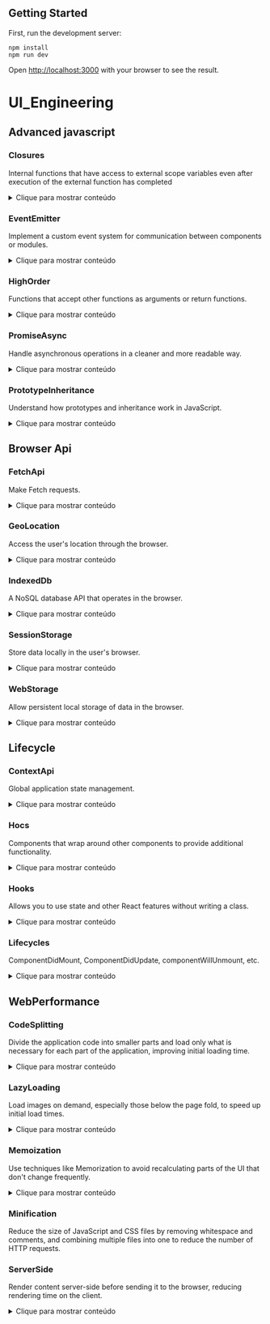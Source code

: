 ## Getting Started

First, run the development server:

```
npm install
npm run dev
```
Open [http://localhost:3000](http://localhost:3000) with your browser to see the result.

# UI_Engineering

## Advanced javascript

### Closures
Internal functions that have access to external scope variables even after execution of the external function has completed
  <details>
    
  ![image](https://github.com/lucasmargui/React_UI_Engineering/assets/157809964/c86f6291-d334-4b51-856a-4644676353d0)
  

  Example 4: Passing data to child components
  ```
  const ChildComponent: React.FC <{ onMessageChange: (message: string) => void }> = ({ onMessageChange }) => {
  ```

  ![image](https://github.com/lucasmargui/React_UI_Engineering/assets/157809964/4cd6a8a0-d189-42c8-b7c6-2555d1aa2333)

  ![image](https://github.com/lucasmargui/React_UI_Engineering/assets/157809964/43974eeb-5051-4755-ac2a-cc5d112b667c)



  <summary>Clique para mostrar conteúdo</summary>
  </details>

 
  
### EventEmitter
Implement a custom event system for communication between components or modules.
  <details>
  <summary>Clique para mostrar conteúdo</summary>

  ![image](https://github.com/lucasmargui/React_UI_Engineering/assets/157809964/860e6f8e-c77e-4735-9957-df0d9c519b9a)

  ![image](https://github.com/lucasmargui/React_UI_Engineering/assets/157809964/2d8c11cd-255a-458f-8e91-5a9edcad6d2e)


    
  </details>
  
### HighOrder
Functions that accept other functions as arguments or return functions.
  <details>
  <summary>Clique para mostrar conteúdo</summary>
    
  ![image](https://github.com/lucasmargui/React_UI_Engineering/assets/157809964/9cc243f8-7168-4403-9376-d060404a3ec2)

  ![image](https://github.com/lucasmargui/React_UI_Engineering/assets/157809964/6f99458f-6492-434e-848b-bce77ecbe773)

  ![image](https://github.com/lucasmargui/React_UI_Engineering/assets/157809964/29fe0a31-134f-4084-93c6-205be7044eeb)


  
  ```
   const withParent = ...:
  ```

   This declares a constant named withParent, which is a function.

  ```
   <P extends object>(WrappedComponent: ComponentType<P>): ComponentClass<P>:
  ``` 
    
   This function is a generic function. It takes a type parameter P which extends object. It expects a component (WrappedComponent) of type ComponentType, and it returns a component class (ComponentClass).

  ```
   return class extends Component<P> { ... }:
  ```
  
   This returns an anonymous class that extends Component, where P is the type parameter provided to the function. So, this returned class is a React component class.

  ```
   render() { ... }:
  ```
  
   This defines the render method of the component class. Inside the render method, it returns JSX, which renders a div element wrapping the WrappedComponent.
   
  ```
   <WrappedComponent {...this.props as P} />:
  ```

   This line renders the WrappedComponent by spreading all the props (this.props) onto it, and it explicitly asserts the type of these props as P.

  </details>
  
### PromiseAsync
Handle asynchronous operations in a cleaner and more readable way.
  <details>
  <summary>Clique para mostrar conteúdo</summary>
    
  ![image](https://github.com/lucasmargui/React_UI_Engineering/assets/157809964/6548727c-b9e6-4f85-ac45-b2fa6a2125e2)

  </details>
  
### PrototypeInheritance
Understand how prototypes and inheritance work in JavaScript.
  <details>
  <summary>Clique para mostrar conteúdo</summary>
    
  ![image](https://github.com/lucasmargui/React_UI_Engineering/assets/157809964/7d18551d-6554-42b5-a4b3-ec9aff611702)

  </details>
  
## Browser Api

### FetchApi
Make Fetch requests.
  <details>
  <summary>Clique para mostrar conteúdo</summary>
    
  ![image](https://github.com/lucasmargui/React_UI_Engineering/assets/157809964/4afb4551-5af1-43e4-a693-8a07f2a049e3)

  </details>
  
### GeoLocation
Access the user's location through the browser.
  <details>
  <summary>Clique para mostrar conteúdo</summary>

  ![image](https://github.com/lucasmargui/React_UI_Engineering/assets/157809964/d8fd760f-c839-4d64-b8e4-b5a2aa6b7216)

    
  </details>
  
### IndexedDb
A NoSQL database API that operates in the browser.
  <details>
  <summary>Clique para mostrar conteúdo</summary>

  ![image](https://github.com/lucasmargui/React_UI_Engineering/assets/157809964/fc0b83c4-6b8a-4530-8f39-ed542e81af18)

  #### Interface Definitions:
  
  - Item: An interface representing the structure of an item. It has two properties: id of type number and name of type string.
  
  - MyDB: An interface extending DBSchema. It specifies the schema for the database, including the structure of the 'items' store and its indexes.
    
 #### Component Setup:
  
  - IndexedDBExample: This is a functional component. It sets up state variables items and itemName using the useState hook. items will hold an array of Item objects, and itemName will hold the name of the item being added.
 
  - fetchItems: This asynchronous function is responsible for fetching items from IndexedDB when the component mounts. It opens the database, retrieves items from the 'items' store, and sets them using setItems.
  
  - useEffect: This hook calls fetchItems when the component mounts, ensuring that items are fetched once the component is rendered.
   
 #### Database Operations:
 
  - addItem: This asynchronous function adds a new item to the database. It first checks if the itemName is not empty. Then, it opens the database, starts a transaction on the 'items' store with read-write access, creates a new item object with the provided name (and auto-generated id by IndexedDB), adds it to the store using store.add, and then calls fetchItems to update the item list displayed in the component.
  
#### Error Handling:

 - Errors that occur during database operations are caught using try...catch blocks and logged to the console.
    
  </details>
  
### SessionStorage
Store data locally in the user's browser.
  <details>
  <summary>Clique para mostrar conteúdo</summary>

  ![image](https://github.com/lucasmargui/React_UI_Engineering/assets/157809964/58300cc5-85c8-4691-a1d1-36e23b515c8c)

  - Two state variables localStorageValue and sessionStorageValue are initialized using the useState hook. These variables will hold the values retrieved from local storage and session storage respectively.

  - The useEffect hook is used to retrieve values from local storage and session storage when the component mounts. It runs once when the component mounts because of the empty dependency array [].

  - Two event handler functions handleLocalStorageChange and handleSessionStorageChange are defined to handle changes in the input fields for local storage and session storage respectively. These functions update the state variables and also update the corresponding storage items using localStorage.setItem and sessionStorage.setItem.

  - The component returns JSX containing two input fields for local storage and session storage, along with their corresponding headings (<h2> tags).

  - Below the input fields, the component displays the current values of local storage and session storage using <h1> tags.
    
  </details>
  
### WebStorage
Allow persistent local storage of data in the browser.
  <details>
  <summary>Clique para mostrar conteúdo</summary>

  ![image](https://github.com/lucasmargui/React_UI_Engineering/assets/157809964/c9bd71c6-911c-4fa2-b9d5-82e5e9ca5539)

  ![image](https://github.com/lucasmargui/React_UI_Engineering/assets/157809964/bc1f9044-3694-424b-8fe6-7e094e95d76e)

    
  </details>
  
## Lifecycle

### ContextApi
Global application state management.
  <details>
  <summary>Clique para mostrar conteúdo</summary>

  ![image](https://github.com/lucasmargui/React_UI_Engineering/assets/157809964/eb8e91dd-4205-47b6-afe1-6052af0c7737)

  - interface AuthContextType { ... }: This defines an interface AuthContextType which describes the shape of the authentication context. It specifies that the context will have three properties: isLoggedIn of type boolean, login and logout both of which are functions with no arguments and no return value.

  - export const AuthContext = createContext<AuthContextType | undefined>(undefined);: This line creates an authentication context using createContext. It initializes it with an initial value of undefined, and it's typed to adhere to the AuthContextType interface or undefined.

  - export const AuthProvider: React.FC<{ children: ReactNode }> = ({ children }) => { ... }: This is a functional component named AuthProvider. It accepts children as props, which are of type ReactNode. It wraps its children with the AuthContext.Provider.

  - const [isLoggedIn, setIsLoggedIn] = useState(false);: This line initializes a state variable isLoggedIn using the useState hook. It's initialized with a value of false, indicating that the user is not logged in by default.

  - const login = () => { setIsLoggedIn(true); };: This function sets the isLoggedIn state to true, simulating a login action.

  - const logout = () => { setIsLoggedIn(false); };: This function sets the isLoggedIn state to false, simulating a logout action.

  - <AuthContext.Provider value={{ isLoggedIn, login, logout }}> ... </AuthContext.Provider>: This line renders the AuthProvider component with the authentication context provider. It provides the context value with the isLoggedIn state, login, and logout functions to its children components.

    ![image](https://github.com/lucasmargui/React_UI_Engineering/assets/157809964/392ed93d-4a9e-4b6d-aa84-617f75523c2c)

  - const authContext = useContext(AuthContext);: This line uses the useContext hook to get the current context value from the AuthContext. The AuthContext presumably provides information about whether the user is logged in or not, along with functions for logging in and out.

  - if (!authContext) { throw new Error("useAuth must be used within an AuthProvider"); }: This line checks if the authContext is null or undefined. If it is, it throws an error indicating that useAuth must be used within an AuthProvider. This is a safety check to ensure that the component is being used within the appropriate context.

  - const { isLoggedIn, login, logout } = authContext;: This line destructures the authContext object to extract the isLoggedIn boolean value, login function, and logout function.

  - The return statement renders a div containing a button. If isLoggedIn is true, it renders a "Logout" button with an onClick handler set to the logout function. If isLoggedIn is false, it renders a "Login" button with an onClick handler set to the login function.

    
  </details>
  
### Hocs
Components that wrap around other components to provide additional functionality.
  <details>
    
  ![image](https://github.com/lucasmargui/React_UI_Engineering/assets/157809964/9cc243f8-7168-4403-9376-d060404a3ec2)

  ![image](https://github.com/lucasmargui/React_UI_Engineering/assets/157809964/6f99458f-6492-434e-848b-bce77ecbe773)

  ![image](https://github.com/lucasmargui/React_UI_Engineering/assets/157809964/29fe0a31-134f-4084-93c6-205be7044eeb)


  
  ```
   const withParent = ...:
  ```

   This declares a constant named withParent, which is a function.

  ```
   <P extends object>(WrappedComponent: ComponentType<P>): ComponentClass<P>:
  ``` 
    
   This function is a generic function. It takes a type parameter P which extends object. It expects a component (WrappedComponent) of type ComponentType, and it returns a component class (ComponentClass).

  ```
   return class extends Component<P> { ... }:
  ```
  
   This returns an anonymous class that extends Component, where P is the type parameter provided to the function. So, this returned class is a React component class.

  ```
   render() { ... }:
  ```
  
   This defines the render method of the component class. Inside the render method, it returns JSX, which renders a div element wrapping the WrappedComponent.
   
  ```
   <WrappedComponent {...this.props as P} />:
  ```

   This line renders the WrappedComponent by spreading all the props (this.props) onto it, and it explicitly asserts the type of these props as P.
  <summary>Clique para mostrar conteúdo</summary>
  </details>
  
### Hooks
Allows you to use state and other React features without writing a class.
  <details>
  <summary>Clique para mostrar conteúdo</summary>

  ![image](https://github.com/lucasmargui/React_UI_Engineering/assets/157809964/df92c25a-c38f-4a08-b544-35e834d76e9d)


    
  </details>
  
### Lifecycles
ComponentDidMount, ComponentDidUpdate, componentWillUnmount, etc.
  <details>
  <summary>Clique para mostrar conteúdo</summary>

  ![image](https://github.com/lucasmargui/React_UI_Engineering/assets/157809964/c2abe1d0-ef83-43d4-a0b4-d7b186209caf)

    
  </details>
  
## WebPerformance

### CodeSplitting
Divide the application code into smaller parts and load only what is necessary for each part of the application, improving initial loading time.
  <details>
  <summary>Clique para mostrar conteúdo</summary>

  ![image](https://github.com/lucasmargui/React_UI_Engineering/assets/157809964/5c4934be-2665-497a-8023-272524ab2688)

    
  </details>
  
### LazyLoading
Load images on demand, especially those below the page fold, to speed up initial load times.
  <details>
  <summary>Clique para mostrar conteúdo</summary>

  ![image](https://github.com/lucasmargui/React_UI_Engineering/assets/157809964/65be6ba3-fb36-47a8-a09c-cc3c54dfd601)

  ![image](https://github.com/lucasmargui/React_UI_Engineering/assets/157809964/b80fa0fd-90bf-4c33-8f12-7d4f5ffcf7f4)

  ![image](https://github.com/lucasmargui/React_UI_Engineering/assets/157809964/642eec53-0490-4a47-b51e-58bfdd9bd009)
    
  </details>
  
### Memoization
Use techniques like Memorization to avoid recalculating parts of the UI that don't change frequently.
  <details>
  <summary>Clique para mostrar conteúdo</summary>

  ![image](https://github.com/lucasmargui/React_UI_Engineering/assets/157809964/8ea9ac07-64a7-4281-bc79-7c30f616b21f)

  - This component is defined as a functional component (React.FC).
  - It receives a prop named data, which is a number.
  - Inside the component, there's a function called expensiveCalculation, which simulates a computationally expensive operation by performing a loop with a large number of iterations.
  - The result of this expensive calculation is memoized using the useMemo hook, which ensures that the calculation is only performed when the data prop changes.
  - The component renders the value of data and the memoized result of the expensive calculation.

   ![image](https://github.com/lucasmargui/React_UI_Engineering/assets/157809964/e0b46111-0031-49b8-a38d-0e1b713a6b7d)

  - number represents the number entered by the user.
  - inc represents the number of times the component has re-rendered due to button clicks.
  - The factorial variable holds the factorial of the number state. It uses useMemo to memoize the factorial calculation, recalculating only when the number state changes.
  - onChange: It updates the number state when the value in the input field changes.
  - onClick: It increments the inc state when the button is clicked.
  - The JSX returned by the component displays an input field for entering the number, the calculated factorial, a button to trigger re-rendering, and a counter showing the number of times the component has re-rendered.

   
   ![image](https://github.com/lucasmargui/React_UI_Engineering/assets/157809964/ffc1a3fb-67ef-4c47-a25b-8a88f255d0d9)
   



  </details>
  
### Minification
Reduce the size of JavaScript and CSS files by removing whitespace and comments, and combining multiple files into one to reduce the number of HTTP requests.


### ServerSide
Render content server-side before sending it to the browser, reducing rendering time on the client.
  <details>
  <summary>Clique para mostrar conteúdo</summary>


  #### backend

  ![image](https://github.com/lucasmargui/React_UI_Engineering/assets/157809964/5aaba5bf-3e95-4865-a225-3b8377f73f38)

  
  #### fetch data

  ![image](https://github.com/lucasmargui/React_UI_Engineering/assets/157809964/3953d35a-4645-4a12-81ce-52c66e4381db)

  
  #### reduce client side

  ![image](https://github.com/lucasmargui/React_UI_Engineering/assets/157809964/5c4934be-2665-497a-8023-272524ab2688)
  
  #### sensitive data
  
  ![image](https://github.com/lucasmargui/React_UI_Engineering/assets/157809964/8dcd21e0-c1d5-4f11-92eb-f241a9bfa11a)

    
  </details>


